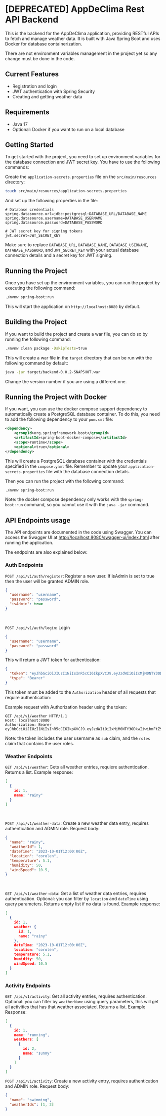 # [DEPRECATED] AppDeClima Rest API Backend
This is the backend for the AppDeClima application, providing RESTful APIs to fetch and manage weather data. It is built with Java Spring Boot and uses Docker for database containerization.

There are not environment variables management in the project yet so any change must be done in the code.

## Current Features
- Registration and login
- JWT authentication with Spring Security
- Creating and getting weather data

## Requirements
- Java 17
- Optional: Docker if you want to run on a local database

## Getting Started
To get started with the project, you need to set up environment variables for the database connection and JWT secret key.
You have to use the following commands:

Create the `application-secrets.properties` file on the `src/main/resources` directory:
```bash
touch src/main/resources/application-secrets.properties
```
And set up the following properties in the file:

```properties
# Database credentials
spring.datasource.url=jdbc:postgresql:DATABASE_URL/DATABASE_NAME
spring.datasource.username=DATABASE_USERNAME
spring.datasource.password=DATABASE_PASSWORD

# JWT secret key for signing tokens
jwt.secret=JWT_SECRET_KEY
```

Make sure to replace `DATABASE_URL`, `DATABASE_NAME`, `DATABASE_USERNAME`, `DATABASE_PASSWORD`, and `JWT_SECRET_KEY` with your actual database connection details and a secret key for JWT signing.

## Running the Project

Once you have set up the environment variables, you can run the project by executing the following command:

```bash
./mvnw spring-boot:run
```

This will start the application on `http://localhost:8080` by default.

## Building the Project

If you want to build the project and create a war file, you can do so by running the following command:

```bash
./mvnw clean package -DskipTests=true
```

This will create a war file in the `target` directory that can be run with the following command by default:

```bash
java -jar target/backend-0.0.2-SNAPSHOT.war
```
Change the version number if you are using a different one.

## Running the Project with Docker

If you want, you can use the docker compose support dependency to automatically create a PostgreSQL database container. To do this, you need to add the following dependency to your `pom.xml` file:

```xml
<dependency>
	<groupId>org.springframework.boot</groupId>
	<artifactId>spring-boot-docker-compose</artifactId>
	<scope>runtime</scope>
	<optional>true</optional>
</dependency>
```

This will create a PostgreSQL database container with the credentials specified in the `compose.yaml` file.
Remember to update your `application-secrets.properties` file with the database connection details.

Then you can run the project with the following command:

```bash
./mvnw spring-boot:run
```

Note: the docker compose dependency only works with the `spring-boot:run` command, so you cannot use it with the `java -jar` command.

## API Endpoints usage
The API endpoints are documented in the code using Swagger. You can access the Swagger UI at [http://localhost:8080/swagger-ui/index.html](http://localhost:8080/swagger-ui/index.html) after running the application.

The endpoints are also explained below:

### Auth Endpoints
 `POST /api/v1/auth/register`: Register a new user. If isAdmin is set to true then the user will be granted ADMIN role.
```json
{
  "username": "username",
  "password": "password",
  "isAdmin": true
}
```

<br>

`POST /api/v1/auth/login`: Login
```json
{
  "username": "username",
  "password": "password"
}
```
This will return a JWT token for authentication:
```json
{
  "token": "eyJhbGciOiJIUzI1NiIsInR5cCI6IkpXVCJ9.eyJzdWIiOiIxMjM0NTY3ODkwIiwibmFtZSI6IkpvaG4gRG9lIiwiaWF0IjoxNTE2MjM5MDIyfQ.SflKxwRJSMeKKF2QT4fwpMeJf36POk6yJV_adQssw5c",
  "type": "Bearer"
}
```
This token must be added to the `Authorization` header of all requests that require authentication:

Example request with Authorization header using the token:

```http
GET /api/v1/weather HTTP/1.1
Host: localhost:8080
Authorization: Bearer eyJhbGciOiJIUzI1NiIsInR5cCI6IkpXVCJ9.eyJzdWIiOiIxMjM0NTY3ODkwIiwibmFtZSI6IkpvaG4gRG9lIiwiaWF0IjoxNTE2MjM5MDIyfQ.SflKxwRJSMeKKF2QT4fwpMeJf36POk6yJV_adQssw5c
```

Note: the token includes the user username as `sub` claim, and the `roles` claim that contains the user roles. 

### Weather Endpoints
`GET /api/v1/weather`: Gets all weather entries, requiere authentication. Returns a list. Example response:
```json
[
  {
    id: 1,
    name: "rainy"
  }
]
```

<br>

`POST /api/v1/weather-data`: Create a new weather data entry, requires authentication and ADMIN role. Request body:
```json
{
  "name": "rainy",
  "weatherId": 1, 
  "dateTime": "2023-10-01T12:00:00Z",
  "location": "corolen",
  "temperature": 5.1,
  "humidity": 50,
  "windSpeed": 10.5,
}
```
<br>

`GET /api/v1/weather-data`: Get a list of weather data entries, requires authentication. Optional: you can filter by `location` and `dateTime` using query parameters. Returns empty list if no data is found. Example response:
```json
[
  {
    id: 1,
    weather: {
      id: 1,
      name: "rainy"
    },
    dateTime: "2023-10-01T12:00:00Z",
    location: "corolen",
    temperature: 5.1,
    humidity: 50,
    windSpeed: 10.5
  }
]
```

### Activity Endpoints
`GET /api/v1/activity`: Get all activity entries, requires authentication. Optional: you can filter by `weatherName` using query parameters, this will get all 
activities that has that weather associated. Returns a list. Example Response:
```json
[
  {
    id: 1,
    name: "running",
    weathers: [
      {
        id: 2,
        name: "sunny"
      }
    ]
  }
]
```

`POST /api/v1/activity`: Create a new activity entry, requires authentication and ADMIN role. Request body:
```json
{
  "name": "swimming",
  "weatherIds": [1, 2]
}
```